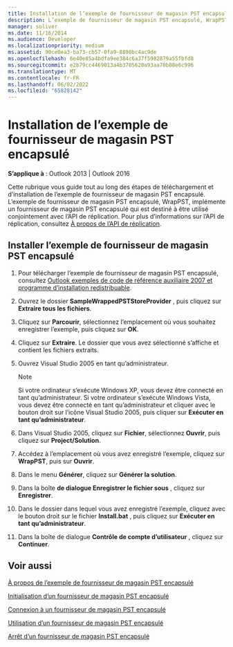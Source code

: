 ```yaml
---
title: Installation de l’exemple de fournisseur de magasin PST encapsulé
description: L’exemple de fournisseur de magasin PST encapsulé, WrapPST, implémente un fournisseur de magasin PST encapsulé qui est destiné à être utilisé conjointement avec l’API de réplication.
manager: soliver
ms.date: 11/16/2014
ms.audience: Developer
ms.localizationpriority: medium
ms.assetid: 90ce0ea3-ba73-cb57-0fa9-8898bc4ac9de
ms.openlocfilehash: 6e40e85a4bdfa9ee384c6a37f5982879a55fbfd8
ms.sourcegitcommit: e2b79cc4469013a4b3705620a93aa70b88e6c996
ms.translationtype: MT
ms.contentlocale: fr-FR
ms.lasthandoff: 06/02/2022
ms.locfileid: "65828142"
---
```

# <a name="installing-the-sample-wrapped-pst-store-provider"></a>Installation de l’exemple de fournisseur de magasin PST encapsulé

  
  
**S’applique à** : Outlook 2013 | Outlook 2016 
  
Cette rubrique vous guide tout au long des étapes de téléchargement et d’installation de l’exemple de fournisseur de magasin PST encapsulé. L’exemple de fournisseur de magasin PST encapsulé, WrapPST, implémente un fournisseur de magasin PST encapsulé qui est destiné à être utilisé conjointement avec l’API de réplication. Pour plus d’informations sur l’API de réplication, consultez [À propos de l’API de réplication](about-the-replication-api.md).
  
## <a name="install-the-sample-wrapped-pst-store-provider"></a>Installer l’exemple de fournisseur de magasin PST encapsulé

1. Pour télécharger l’exemple de fournisseur de magasin PST encapsulé, consultez [Outlook exemples de code de référence auxiliaire 2007 et programme d’installation redistribuable](https://www.microsoft.com/download/details.aspx?id=24102).
    
2. Ouvrez le dossier **SampleWrappedPSTStoreProvider** , puis cliquez sur **Extraire tous les fichiers**.
    
3. Cliquez sur **Parcourir**, sélectionnez l’emplacement où vous souhaitez enregistrer l’exemple, puis cliquez sur **OK**.
    
4. Cliquez sur **Extraire**.  Le dossier que vous avez sélectionné s’affiche et contient les fichiers extraits.
    
5. Ouvrez Visual Studio 2005 en tant qu’administrateur.
    
    > [!NOTE]
    > Si votre ordinateur s’exécute Windows XP, vous devez être connecté en tant qu’administrateur. Si votre ordinateur s’exécute Windows Vista, vous devez être connecté en tant qu’administrateur et cliquer avec le bouton droit sur l’icône Visual Studio 2005, puis cliquer sur **Exécuter en tant qu’administrateur**. 
  
6. Dans Visual Studio 2005, cliquez sur **Fichier**, sélectionnez **Ouvrir**, puis cliquez sur **Project/Solution**.
    
7. Accédez à l’emplacement où vous avez enregistré l’exemple, cliquez sur **WrapPST**, puis sur **Ouvrir**.
    
8. Dans le menu **Générer**, cliquez sur **Générer la solution**.
    
9. Dans la boîte **de dialogue Enregistrer le fichier sous** , cliquez sur **Enregistrer**.
    
10. Dans le dossier dans lequel vous avez enregistré l’exemple, cliquez avec le bouton droit sur le fichier **Install.bat** , puis cliquez sur **Exécuter en tant qu’administrateur**.
    
11. Dans la boîte de dialogue **Contrôle de compte d’utilisateur** , cliquez sur **Continuer**.
    
## <a name="see-also"></a>Voir aussi



[À propos de l’exemple de fournisseur de magasin PST encapsulé](about-the-sample-wrapped-pst-store-provider.md)
  
[Initialisation d’un fournisseur de magasin PST encapsulé](initializing-a-wrapped-pst-store-provider.md)
  
[Connexion à un fournisseur de magasin PST encapsulé](logging-on-to-a-wrapped-pst-store-provider.md)
  
[Utilisation d’un fournisseur de magasin PST encapsulé](using-a-wrapped-pst-store-provider.md)
  
[Arrêt d’un fournisseur de magasin PST encapsulé](shutting-down-a-wrapped-pst-store-provider.md)

